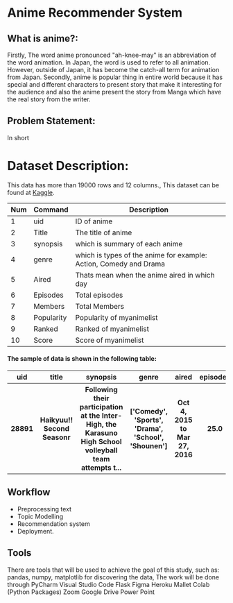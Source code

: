 # Anime Recommender System
## What is anime?:
Firstly, The word anime pronounced "ah-knee-may" is an abbreviation of the word animation. In Japan, the word is used to refer to all animation. However, outside of Japan, it has become the catch-all term for animation from Japan. Secondly, anime is popular thing in entire world because it has special and different characters to present story that make it interesting for the audience and also the anime present the story from Manga which have the real story from the writer.
 
## Problem Statement:
In short 

# Dataset Description:
This data has more than 19000 rows and 12 columns., This dataset can be found at [Kaggle](https://www.kaggle.com/marlesson/myanimelist-dataset-animes-profiles-reviews).



| Num | Command | Description |
| --- | --- | --- |
| 1  | uid | ID of anime |
| 2  | Title | The title of anime |
| 3  | synopsis | which is summary of each anime |
| 4  | genre | which is types of the anime for example: Action, Comedy and Drama |
| 5  | Aired | Thats mean when the anime aired in which day |
| 6  | Episodes | Total episodes |
| 7  | Members | Total Members|
| 8  | Popularity | Popularity of myanimelist |
| 9  | Ranked | Ranked of myanimelist |
| 10 | Score | Score of myanimelist |


#### The sample of data is shown in the following table:

<table width="100%">
 <tr>
  <th>uid</th><th>title</th><th>synopsis</th><th>genre</th><th>aired</th><th>episodes</th><th>members</th><th>ranked</th><th>score</th>
 </tr>
 <tr>
  <th>28891</th><th>Haikyuu!! Second Seasonr</th><th>Following their participation at the Inter-High, the Karasuno High School volleyball team attempts t...</th><th>['Comedy', 'Sports', 'Drama', 'School', 'Shounen']</th><th>Oct 4, 2015 to Mar 27, 2016</th><th>25.0</th><th>489888</th><th>25.0</th><th>8.82</th>
 </tr>
</table>

## Workflow
- Preprocessing text 
- Topic Modelling
- Recommendation system 
- Deployment.





## Tools
There are tools that will be used to achieve the goal of this study, such as: pandas, numpy, matplotlib for discovering the data, The work will be done through PyCharm
Visual Studio Code
Flask
Figma
Heroku
Mallet
Colab
(Python Packages)
Zoom
Google Drive
Power Point

